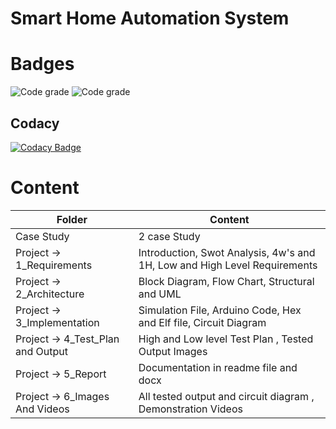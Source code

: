 

# Smart Home Automation System
# Badges
![Code grade](https://api.codiga.io/project/30954/score/svg) ![Code grade](https://api.codiga.io/project/30954/status/svg)





## Codacy
[![Codacy Badge](https://app.codacy.com/project/badge/Grade/2b49b6bfee5448f2a9b08a21617a5a50)](https://www.codacy.com/gh/AdityaParadeshi/M2-EmbSys/dashboard?utm_source=github.com&amp;utm_medium=referral&amp;utm_content=AdityaParadeshi/M2-EmbSys&amp;utm_campaign=Badge_Grade)




# Content

|Folder	|Content |
|---- |----|
|Case Study	|2 case Study |
|Project -> 1_Requirements |Introduction, Swot Analysis, 4w's and 1H, Low and High Level Requirements |
|Project -> 2_Architecture |Block Diagram, Flow Chart, Structural and UML |
|Project -> 3_Implementation |Simulation File, Arduino Code, Hex and Elf file, Circuit Diagram |
|Project -> 4_Test_Plan and Output |High and Low level Test Plan , Tested Output Images |
|Project -> 5_Report |Documentation in readme file and docx |
|Project -> 6_Images And Videos |All tested output and circuit diagram , Demonstration Videos |






